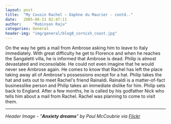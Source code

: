 ```yaml
---
layout: post
title:  "My Cousin Rachel – Daphne du Maurier - contd.."
date:   2005-06-21 02:47:11
author:     "Robinson Raju"
categories: General
header-img: "img/general/blog8_cornish_coast.jpg"
---
```


On the way he gets a mail from Ambrose asking him to leave to Italy immediately. With great difficulty he get to Florence and when he reaches the Sangaletti villa, he is informed that Ambrose is dead. Philip is almost devastated and inconsolable. He could not even imagine that he would never see Ambrose again. He comes to know that Rachel has left the place taking away all of Ambrose's possessions except for a hat. Philip takes the hat and sets out to meet Rachel's friend Rainaldi. Rainaldi is a matter-of-fact businesslike person and Philip takes an immediate dislike for him.
Philip sets back to England. After a few months, he is called by his godfather Nick who tells him about a mail from Rachel. Rachel was planning to come to visit them. 

---
_Header Image - "**Anxiety dreams**" by Paul McCoubrie via [Flickr](https://flic.kr/p/qvBSxk)_




